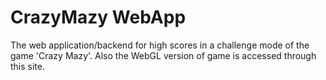 # CrazyMazy WebApp
 The web application/backend for high scores in a challenge mode of the game 'Crazy Mazy'. Also the WebGL version of game is accessed through this site.
